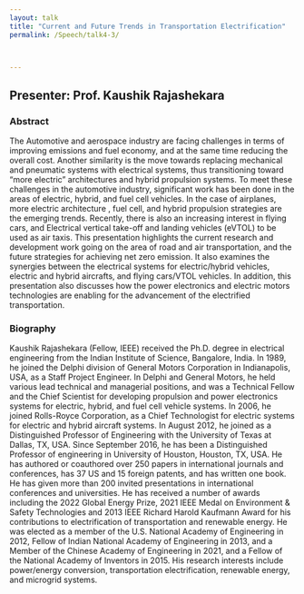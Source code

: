 ```yaml
---
layout: talk
title: "Current and Future Trends in Transportation Electrification"
permalink: /Speech/talk4-3/



---
```


<div class="talk-container">
    <div class="talk-header">
        <h2>Presenter: Prof. Kaushik Rajashekara</h2>
    </div>
    <h3>Abstract</h3>
    <p>
The Automotive and aerospace industry are facing challenges in terms of improving emissions and fuel economy, and at the same time reducing the overall cost.  Another similarity is the move towards replacing mechanical and pneumatic systems with electrical systems, thus transitioning toward “more electric” architectures and hybrid propulsion systems.  To meet these challenges in the automotive industry, significant work has been done in the areas of electric, hybrid, and fuel cell vehicles.  In the case of airplanes, more electric architecture , fuel cell, and hybrid propulsion strategies are the emerging trends.  Recently, there is also an increasing interest in flying cars, and Electrical vertical take-off and landing vehicles (eVTOL) to be used as air taxis. This presentation highlights the current research and development work going on the area of road and air transportation, and the future strategies for achieving net  zero emission. It also examines the synergies between the electrical systems for electric/hybrid vehicles, electric and hybrid aircrafts, and flying cars/VTOL vehicles. In addition, this presentation also discusses how the power electronics and electric motors technologies are enabling for the advancement of the electrified transportation.
    </p>
    <h3>Biography</h3>
    <p>
Kaushik Rajashekara (Fellow, IEEE) received the Ph.D. degree in electrical engineering from the Indian Institute of Science, Bangalore, India. In 1989, he joined the Delphi division of General Motors Corporation in Indianapolis, USA, as a Staff Project Engineer. In Delphi and General Motors, he held various lead technical and managerial positions, and was a Technical Fellow and the Chief Scientist for developing propulsion and power electronics systems for electric, hybrid, and fuel cell vehicle systems. In 2006, he joined Rolls-Royce Corporation, as a Chief Technologist for electric systems for electric and hybrid aircraft systems. In August 2012, he joined as a Distinguished Professor of Engineering with the University of Texas at Dallas, TX, USA. Since September 2016, he has been a Distinguished Professor of engineering in University of Houston, Houston, TX, USA. He has authored or coauthored over 250 papers in international journals and conferences, has 37 US and 15 foreign patents, and has written one book. He has given more than 200 invited presentations in international conferences and universities.  He has received a number of awards including the 2022 Global Energy Prize, 2021 IEEE Medal on Environment & Safety Technologies and 2013 IEEE Richard Harold Kaufmann Award for his contributions to electrification of transportation and renewable energy.  He was elected as a member of the U.S. National Academy of Engineering in 2012, Fellow of Indian National Academy of Engineering in 2013, and a Member of the Chinese Academy of Engineering in 2021, and a Fellow of the National Academy of Inventors in 2015.  His research interests include power/energy conversion, transportation electrification, renewable energy, and microgrid systems.
    </p>
</div>

